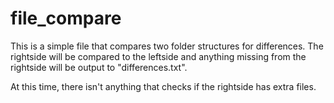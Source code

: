 # file_compare

<p> This is a simple file that compares two folder structures for differences. The rightside will be compared to the leftside and anything missing from the rightside will be output to "differences.txt".<br>
</p>

<p> At this time, there isn't anything that checks if the rightside has extra files.
</p>
